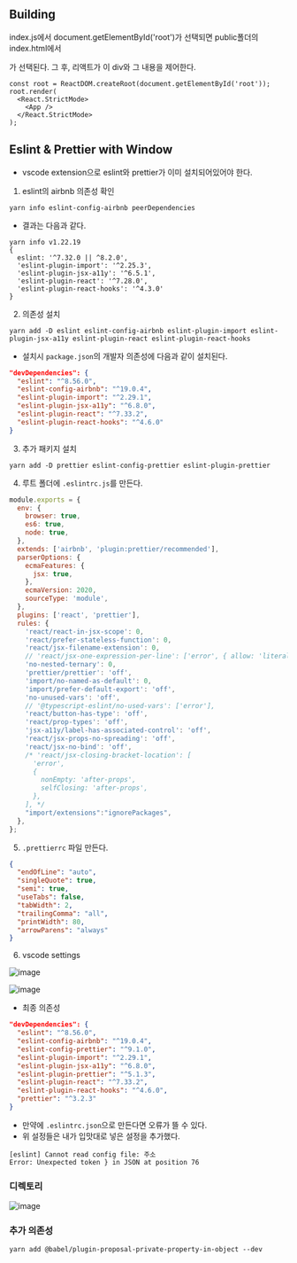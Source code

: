 ## Building

index.js에서 document.getElementById('root')가 선택되면 public폴더의 index.html에서 <div id="root"></div>가 선택된다. 
그 후, 리액트가 이 div와 그 내용을 제어한다.

```
const root = ReactDOM.createRoot(document.getElementById('root'));
root.render(
  <React.StrictMode>
    <App />
  </React.StrictMode>
);
```

## Eslint & Prettier with Window

- vscode extension으로 eslint와 prettier가 이미 설치되어있어야 한다.

1. eslint의 airbnb 의존성 확인

```
yarn info eslint-config-airbnb peerDependencies
```
  - 결과는 다음과 같다.

```
yarn info v1.22.19
{
  eslint: '^7.32.0 || ^8.2.0',
  'eslint-plugin-import': '^2.25.3',
  'eslint-plugin-jsx-a11y': '^6.5.1',
  'eslint-plugin-react': '^7.28.0',
  'eslint-plugin-react-hooks': '^4.3.0'
}
```

2. 의존성 설치

```
yarn add -D eslint eslint-config-airbnb eslint-plugin-import eslint-plugin-jsx-a11y eslint-plugin-react eslint-plugin-react-hooks
```

  - 설치시 `package.json`의 개발자 의존성에 다음과 같이 설치된다.

```json
"devDependencies": {
  "eslint": "^8.56.0",
  "eslint-config-airbnb": "^19.0.4",
  "eslint-plugin-import": "^2.29.1",
  "eslint-plugin-jsx-a11y": "^6.8.0",
  "eslint-plugin-react": "^7.33.2",
  "eslint-plugin-react-hooks": "^4.6.0"
}
```

3. 추가 패키지 설치

```
yarn add -D prettier eslint-config-prettier eslint-plugin-prettier
```

4. 루트 폴더에 `.eslintrc.js`를 만든다.

```javascript
module.exports = {
  env: {
    browser: true,
    es6: true,
    node: true,
  },
  extends: ['airbnb', 'plugin:prettier/recommended'],
  parserOptions: {
    ecmaFeatures: {
      jsx: true,
    },
    ecmaVersion: 2020,
    sourceType: 'module',
  },
  plugins: ['react', 'prettier'],
  rules: {
    'react/react-in-jsx-scope': 0,
    'react/prefer-stateless-function': 0,
    'react/jsx-filename-extension': 0,
    // 'react/jsx-one-expression-per-line': ['error', { allow: 'literal' }],
    'no-nested-ternary': 0,
    'prettier/prettier': 'off',
    'import/no-named-as-default': 0,
    'import/prefer-default-export': 'off',
    'no-unused-vars': 'off',
    // '@typescript-eslint/no-used-vars': ['error'],
    'react/button-has-type': 'off',
    'react/prop-types': 'off',
    'jsx-a11y/label-has-associated-control': 'off',
    'react/jsx-props-no-spreading': 'off',
    'react/jsx-no-bind': 'off',
    /* 'react/jsx-closing-bracket-location': [
      'error',
      {
        nonEmpty: 'after-props',
        selfClosing: 'after-props',
      },
    ], */
    "import/extensions":"ignorePackages",
  },
};
```

5. `.prettierrc` 파일 만든다.

```json
{
  "endOfLine": "auto",
  "singleQuote": true,
  "semi": true,
  "useTabs": false,
  "tabWidth": 2,
  "trailingComma": "all",
  "printWidth": 80,
  "arrowParens": "always"
}
```

6. vscode settings

![image](https://github.com/ash9river/React-Learned/assets/121378532/31c4671f-89cb-450a-b9fd-1c7c7d5d3fee)

![image](https://github.com/ash9river/React-Learned/assets/121378532/1c68844a-e812-4bb5-bb39-906fb5b31037)

- 최종 의존성

```json
"devDependencies": {
  "eslint": "^8.56.0",
  "eslint-config-airbnb": "^19.0.4",
  "eslint-config-prettier": "^9.1.0",
  "eslint-plugin-import": "^2.29.1",
  "eslint-plugin-jsx-a11y": "^6.8.0",
  "eslint-plugin-prettier": "^5.1.3",
  "eslint-plugin-react": "^7.33.2",
  "eslint-plugin-react-hooks": "^4.6.0",
  "prettier": "^3.2.3"
}
```

- 만약에 `.eslintrc.json`으로 만든다면 오류가 뜰 수 있다.
- 위 설정들은 내가 입맛대로 넣은 설정을 추가했다.

```
[eslint] Cannot read config file: 주소
Error: Unexpected token } in JSON at position 76
```

### 디렉토리

![image](https://github.com/ash9river/React-Learned/assets/121378532/e322bce2-0bd3-448e-be9c-f65cb3a0c5e8)

### 추가 의존성

```
yarn add @babel/plugin-proposal-private-property-in-object --dev
```
